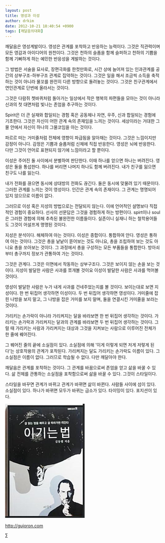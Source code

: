 ```yaml
---
layout: post
title: 영성과 이성
author: drkim
date: 2012-10-21 18:40:54 +0900
tags: [깨달음의대화]
---
```




깨달음은 영성계발이다. 영성은 관계를 포착하고 반응하는 능력이다. 그것은 직관력이며 모든 영감과 아이디어의 원천이다. 그것은 천하의 슬픔을 함께 슬퍼하고 천하의 기쁨을 함께 기뻐하게 하는 예민한 반응성을 계발하는 것이다.


 그 방법은 서술을 묘사로, 장편극화를 한컷만화로, 시간 상에 늘어져 있는 인과관계를 공간의 상부구조-하부구조 관계로 집약하는 것이다. 그것은 일을 해서 조금씩 소득을 축적하는 것이 아니라 물꼬를 완전히 다른 방향으로 돌려놓는 것이다. 그것은 친구관계에서 연인관계로 단번에 올라서는 것이다.


 그것은 다람쥐 쳇바퀴처럼 돌아가는 일상에서 작은 행복의 파편들을 모아는 것이 아니라 신과의 첫 대면처럼 빛나는 존엄을 추구하는 것이다.


 Spirit은 더 큰 실재와 합일되는 경험 혹은 공동체나 자연, 우주, 신과 합일되는 경험에 기초한다. 그것은 자신이 어떤 관계 속의 존재임을 느끼는 것이다. 세상이라는 거대한 그물 안에서 자신이 하나의 그물코임을 아는 것이다.


 파르르 떠는 거미줄처럼 전체에 영향이 파급됨을 알아채는 것이다. 그것은 느낌이지만 감정이 아니다. 감정은 기쁨과 슬픔처럼 신체에 직접 반응한다. 영성은 뇌에 반응한다. 다만 그것이 언어로 표현되지 않기에 느낌이라고 할 뿐이다.


 이성은 주어진 둘 사이에서 분별하여 판단한다. 이때 하나를 얻으면 하나는 버려진다. 영성은 둘을 통섭한다. 하나를 버리면 나머지 하나도 함께 버려진다. 내가 친구를 잃으면 친구도 나를 잃는다.


 내가 전화를 끊으면 동시에 상대방의 전화도 끊긴다. 둘은 동시에 맞물려 있기 때문이다. 그러한 관계를 느끼는 것이 영성이다. 인간은 관계 속의 존재이다. 그 관계는 명명되어 있지 않으므로 이름이 없다.


 그러므로 이성 혹은 지성의 방법으로는 전달되지 않는다. 이에 언어적인 설명보다 직접적인 경험이 중요하다. 선사의 선문답은 그것을 경험하게 하는 방편이다. spirt이나 soul은 그러한 경험에 의해 추측된 불완전한 이름들이다. 실존이니 실재니 하는 철학용어들도 그것이 어설프게 명명된 것이다.


 지성은 분석이다. 해체하여 아는 것이다. 이성은 종합이다. 통합하여 안다. 영성은 통하여 아는 것이다. 그것은 총을 낱낱이 뜯어보는 것도 아니요, 총을 조립하여 보는 것도 아니요 총을 쏘아보는 것이다. 그 과정에서 총을 구성하는 모든 부품들을 통합한다. 방아쇠부터 총구까지 정보가 관통하여 가는 것이다.


 그것은 관계다. 그것은 이면에서 작동하는 상부구조다. 그것은 보이지 않는 손을 보는 것이다. 지성이 발달한 사람은 사과를 쪼개볼 것이요 이성이 발달한 사람은 사과를 먹어볼 것이다.


 영성이 발달한 사람은 누가 내게 사과를 건네주었는지를 볼 것이다. 보이는대로 보면 지성이다. 한 번 뒤집어 생각하면 이성이다. 두 번 뒤집어 생각하면 영성이다. 거미줄에 잡힌 나방을 보지 말고, 그 나방을 잡은 거미를 보지 말며, 둘을 연결시킨 거미줄을 보라는 것이다.


 가리키는 손가락이 아니라 가리켜지는 달을 바라보면 한 번 뒤집어 생각하는 것이다. 가리키는 손가락과 가리켜지는 달과의 관계를 바라보면 두 번 뒤집어 생각하는 것이다. 그럴 때 가리키는 사람과 가리켜지는 대상과 그것을 지켜보는 사람으로 이루어진 전체가 한 줄에 꿰어진다.


 그 꿰어진 줄의 끝에 소실점이 있다. 소실점에 의해 '이게 이렇게 되면 저게 저렇게 된다'는 상호작용의 관계가 포착된다. 가리켜지는 달도 가리키는 손가락도 이름이 있다. 그 소실점은 이름이 없다. 그러므로 학습될 수 없다. 다만 깨달아야 한다.


 깨달음은 관계를 포착하는 것이다. 그 관계를 바꿈으로써 존엄을 얻고 삶을 바꿀 수 있다. 삶 전체를 관통하는 소실점을 포착함으로써 삶을 바꿀 수 있다. 그것이 스타일이다.


 스타일을 바꾸면 관계가 바뀌고 관계가 바뀌면 삶이 바뀐다. 사람들 사이에 섬이 있다. 소실점이 있다. 하나가 바뀌면 모두가 바뀌는 급소가 있다. 타이밍이 있다. 포지션이 있다.








  ![](/files/attach/images/199/290/248/123456.JPG)












  http://gujoron.com


  ∑
